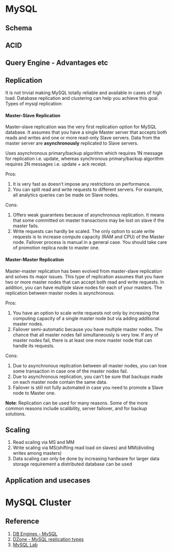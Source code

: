 # MySQL
## Schema

## ACID

## Query Engine - Advantages etc

## Replication
It is not trivial making MySQL totally reliable and available in cases of high load. Database replication and clustering can help you achieve this goal. Types of mysql replication:
#### Master-Slave Replication
Master-slave replication was the very first replication option for MySQL database. It assumes that you have a single Master server that accepts both reads and writes and one or more read-only Slave servers. Data from the master server are **asynchronously** replicated to Slave servers.

Uses asynchronous primary/backup algorithm which requires 1N message for replication i.e. update, whereas synchronous primary/backup algorithm requires 2N messages i.e. update + ack receipt.

Pros: 
1. It is very fast as doesn’t impose any restrictions on performance.
2. You can split read and write requests to different servers. For example, all analytics queries can be made on Slave nodes.

Cons:
1. Offers weak guarantees because of asynchronous replication. It means that some committed on master transactions may be lost on slave if the master fails.
2. Write requests can hardly be scaled. The only option to scale write requests is to increase compute capacity (RAM and CPU) of the Master node.
Failover process is manual in a general case. You should take care of promotion replica node to master one.

#### Master-Master Replication
Master-master replication has been evolved from master-slave replication and solves its major issues. This type of replication assumes that you have two or more master nodes that can accept both read and write requests. In addition, you can have multiple slave nodes for each of your masters. The replication between master nodes is asynchronous.

Pros:
1. You have an option to scale write requests not only by increasing the computing capacity of a single master node but via adding additional master nodes.
2. Failover semi-automatic because you have multiple master nodes. The chance that all master nodes fail simultaneously is very low. If any of master nodes fail, there is at least one more master node that can handle its requests.

Cons:
1. Due to asynchronous replication between all master nodes, you can lose some transaction in case one of the master nodes fail.
2. Due to asynchronous replication, you can’t be sure that backups made on each master node contain the same data.
3. Failover is still not fully automated in case you need to promote a Slave node to Master one.

**Note**: Replication can be used for many reasons. Some of the more common reasons include scalibility, server failover, and for backup solutions.

## Scaling
1. Read scaling via MS and MM
2. Write scaling via MS(shifting read load on slaves) and MM(dividing writes among masters)
3. Data scaling can only be done by increasing hardware for larger data storage requirement a distributed database can be used
 
## Application and usecases

# MySQL Cluster

## Reference
1. [DB Engines - MySQL](https://db-engines.com/en/system/MySQL)
2. [DZone - MySQL replication types](https://dzone.com/articles/pros-and-cons-of-mysql-replication-types)
3. [MySQL Lab](http://www.mysqlab.net/knowledge/kb/detail/topic/cluster/id/5184)
